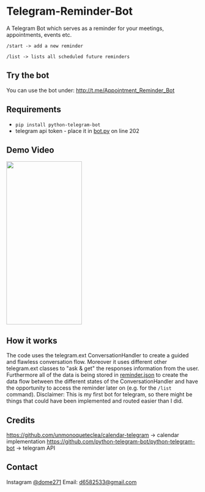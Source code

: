 # Telegram-Reminder-Bot
A Telegram Bot which serves as a reminder for your meetings, appointments, events etc.

```/start -> add a new reminder```

```/list -> lists all scheduled future reminders```

## Try the bot
You can use the bot under: http://t.me/Appointment_Reminder_Bot

## Requirements
* ```pip install python-telegram-bot```
* telegram api token - place it in [bot.py](https://github.com/dome272/Telegram-Reminder-Bot/blob/main/bot.py) on line 202

## Demo Video
<img src="/images/telegram_reminder.gif" width="197" height="426"/>

## How it works
The code uses the telegram.ext ConversationHandler to create a guided and flawless conversation flow. Moreover it uses different other telegram.ext classes
to "ask & get" the responses information from the user. Furthermore all of the data is being stored in [reminder.json](https://github.com/dome272/Telegram-Reminder-Bot/blob/main/reminder.json)
to create the data flow between the different states of the ConversationHandler and have the opportunity to access the reminder later on (e.g. for the ```/list``` command).
Disclaimer: This is my first bot for telegram, so there might be things that could have been implemented and routed easier than I did.

## Credits
https://github.com/unmonoqueteclea/calendar-telegram -> calendar implementation
https://github.com/python-telegram-bot/python-telegram-bot -> telegram API

## Contact
Instagram [@dome271](https://instagram.com/dome271) 
Email: d6582533@gmail.com
